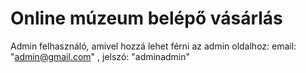 # Online múzeum belépő vásárlás

Admin felhasználó, amivel hozzá lehet férni az admin oldalhoz: email: "admin@gmail.com" , jelszó: "adminadmin"

